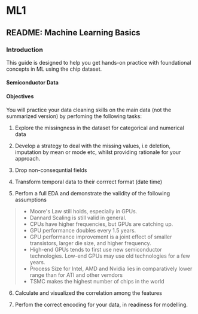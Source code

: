 # ML1
## README: Machine Learning Basics

### Introduction

This guide is designed to help you get hands-on practice with foundational concepts in ML using the chip dataset.
#### Semiconductor Data
#### Objectives

You will practice your data cleaning skills on the main data (not the summarized version) by perfoming the following tasks: 
1. Explore the missingness in the dataset for categorical and numerical data

2. Develop a strategy to deal with the missing values, i.e deletion, imputation by mean or mode etc, whilst providing rationale for your approach.
   
3. Drop non-consequntial fields

4. Transform temporal data to their corrrect format (date time)
 
5. Perfom a full EDA and demonstrate the validity of the following assumptions
   
> - Moore's Law still holds, especially in GPUs.
> - Dannard Scaling is still valid in general.
> - CPUs have higher frequencies, but GPUs are catching up.
> - GPU performance doubles every 1.5 years.
> - GPU performance improvement is a joint effect of smaller transistors, larger die size, and higher frequency.
> - High-end GPUs tends to first use new semiconductor technologies. Low-end GPUs may use old technologies for a few years.
> - Process Size for Intel, AMD and Nvidia lies in comparatively lower range than for ATI and other vemdors
> - TSMC makes the highest number of chips in the world

6. Calculate and visualized the correlation among the features
   
7. Perfom the correct encoding for your data, in readiness for modelling. 





